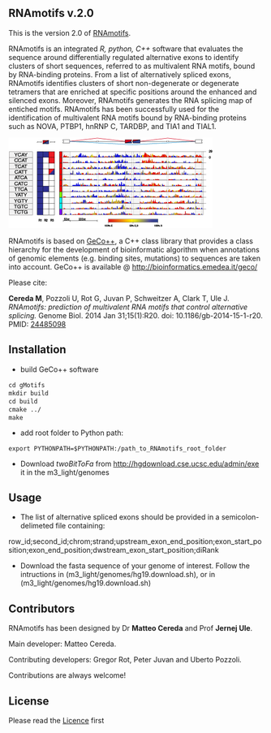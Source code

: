## RNAmotifs v.2.0 ##


This is the version 2.0 of [RNAmotifs](http://genomebiology.biomedcentral.com/articles/10.1186/gb-2014-15-1-r20]).

RNAmotifs is an integrated *R, python, C++* software that evaluates the sequence around differentially regulated alternative exons to identify clusters of short sequences, referred to as multivalent RNA motifs, bound by RNA-binding proteins. From a list of alternatively spliced exons, RNAmotifs identifies clusters of short non-degenerate or degenerate tetramers that are enriched at specific positions around the enhanced and silenced exons. Moreover, RNAmotifs generates the RNA splicing map of entiched motifs. RNAmotifs has been successfully used for the identification of multivalent RNA motifs bound by RNA-binding proteins such as NOVA, PTBP1, hnRNP C, TARDBP, and TIA1 and TIAL1.

![NOVA](examples/NOVA.png)

RNAmotifs is based on [GeCo++](http://bioinformatics.oxfordjournals.org/content/27/9/1313.long), a C++ class library that provides a class hierarchy for the development of bioinformatic algorithm when annotations of genomic elements (e.g. binding sites, mutations) to sequences are taken into account. GeCo++ is available @ http://bioinformatics.emedea.it/geco/


Please cite:

**Cereda M**, Pozzoli U, Rot G, Juvan P, Schweitzer A, Clark T, Ule J. *RNAmotifs: prediction of multivalent RNA motifs that control alternative splicing.* Genome Biol. 2014 Jan 31;15(1):R20. doi: 10.1186/gb-2014-15-1-r20. PMID: [24485098](http://www.ncbi.nlm.nih.gov/pubmed/24485098)


## Installation

- build GeCo++ software
```
cd gMotifs
mkdir build
cd build
cmake ../
make
```
- add root folder to Python path:
```
export PYTHONPATH=$PYTHONPATH:/path_to_RNAmotifs_root_folder
```

- Download *twoBitToFa* from http://hgdownload.cse.ucsc.edu/admin/exe it in the m3_light/genomes



## Usage

- The list of alternative spliced exons should be provided in a semicolon-delimeted file containing:

row_id;second_id;chrom;strand;upstream_exon_end_position;exon_start_position;exon_end_position;dwstream_exon_start_position;diRank

- Download the fasta sequence of your genome of interest. Follow the intructions in (m3_light/genomes/hg19.download.sh), or in (m3_light/genomes/hg19.download.sh)


## Contributors

RNAmotifs has been designed by Dr **Matteo Cereda** and Prof **Jernej Ule**. 

Main developer: Matteo Cereda. 

Contributing developers: Gregor Rot, Peter Juvan and Uberto Pozzoli.

Contributions are always welcome!

## License

Please read the [Licence](LICENSE) first